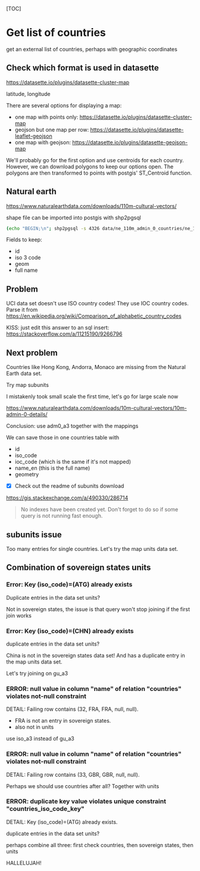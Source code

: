 [TOC]

# Get list of countries

get an external list of countries, perhaps with geographic coordinates

## Check which format is used in datasette

https://datasette.io/plugins/datasette-cluster-map

latitude, longitude

There are several options for displaying a map:

- one map with points only: https://datasette.io/plugins/datasette-cluster-map
- geojson but one map per row: https://datasette.io/plugins/datasette-leaflet-geojson
- one map with geojson: https://datasette.io/plugins/datasette-geojson-map

We'll probably go for the first option and use centroids for each country. However, we can download polygons to keep our options open. The polygons are then transformed to points with postgis' ST_Centroid function.

## Natural earth

https://www.naturalearthdata.com/downloads/110m-cultural-vectors/

shape file can be imported into postgis with shp2pgsql

```bash
(echo "BEGIN;\n"; shp2pgsql -s 4326 data/ne_110m_admin_0_countries/ne_110m_admin_0_countries.shp uci_road_raw.countries; echo "\nCOMMIT;") > sqitch/deploy/uci-road-raw/countries.sql
```

Fields to keep:

- id
- iso 3 code
- geom
- full name

## Problem

UCI data set doesn't use ISO country codes! They use IOC country codes.
Parse it from https://en.wikipedia.org/wiki/Comparison_of_alphabetic_country_codes

KISS: just edit this answer to an sql insert: https://stackoverflow.com/a/11215190/9266796

## Next problem

Countries like Hong Kong, Andorra, Monaco are missing from the Natural Earth data set.

Try map subunits

I mistakenly took small scale the first time, let's go for large scale now

https://www.naturalearthdata.com/downloads/10m-cultural-vectors/10m-admin-0-details/

Conclusion: use adm0_a3 together with the mappings

We can save those in one countries table with

- id
- iso_code
- ioc_code (which is the same if it's not mapped)
- name_en (this is the full name)
- geometry

- [x] Check out the readme of subunits download

https://gis.stackexchange.com/a/490330/286714

> No indexes have been created yet. Don't forget to do so if some query is not running fast enough.

## subunits issue

Too many entries for single countries. Let's try the map units data set.

## Combination of sovereign states units

### Error: Key (iso_code)=(ATG) already exists

Duplicate entries in the data set units?

Not in sovereign states, the issue is that query won't stop joining if the first join works

### Error: Key (iso_code)=(CHN) already exists

duplicate entries in the data set units?

China is not in the sovereign states data set! And has a duplicate entry in the map units data set.

Let's try joining on gu_a3

### ERROR:  null value in column "name" of relation "countries" violates not-null constraint
DETAIL:  Failing row contains (32, FRA, FRA, null, null).

- FRA is not an entry in sovereign states.
- also not in units

use iso_a3 instead of gu_a3

### ERROR:  null value in column "name" of relation "countries" violates not-null constraint
DETAIL:  Failing row contains (33, GBR, GBR, null, null).

Perhaps we should use countries after all? Together with units

### ERROR:  duplicate key value violates unique constraint "countries_iso_code_key"
DETAIL:  Key (iso_code)=(ATG) already exists.

duplicate entries in the data set units?

perhaps combine all three: first check countries, then sovereign states, then units

HALLELUJAH!